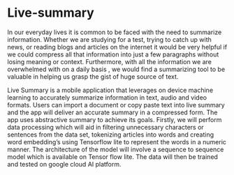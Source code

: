# Live-summary
In our everyday lives it is common to be faced with the need to summarize information. Whether we are studying for a test, trying to catch up with news, or reading blogs and articles on the internet it would be very helpful if we could compress all that information into just a few paragraphs without losing meaning or context. Furthermore, with all the information we are overwhelmed with on a daily basis , we would find a summarizing tool to be valuable in helping us grasp the gist of huge source of text.

 Live Summary is a mobile application that leverages on device machine learning to accurately summarize information in text, audio and video formats. Users can import a document or copy paste text into live summary and the app will deliver an accurate summary in a compressed form.
The app uses abstractive summary to achieve its goals. Firstly, we will perform data processing which will aid in filtering unnecessary characters or sentences from the data set, tokenizing articles into words and creating word embedding’s using Tensorflow lite to represent the words in a numeric manner. The architecture of the model will involve a sequence to sequence model which is available on Tensor flow lite. The data will then be trained and tested on google cloud AI platform.
